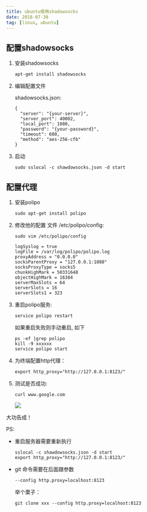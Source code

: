 ```yaml
---
title: ubuntu使用shadowsocks
date: 2018-07-30
tag: [linux, ubuntu]
---
```


## 配置shadowsocks

1. 安装shadowsocks

   ```
   apt-get install shadowsocks
   ```

2. 编辑配置文件

   shadowsocks.json:

   ```
   {
     "server": "{your-server}",
     "server_port": 40002,
     "local_port": 1080,
     "password": "{your-password}",
     "timeout": 600,
     "method": "aes-256-cfb"
   }
   ```

3. 启动

   ```
   sudo sslocal -c shawdowsocks.json -d start
   ```

## 配置代理

1. 安装polipo

   ```
   sudo apt-get install polipo
   ```

2. 修改他的配置 文件 /etc/polipo/config:

   ```
   sudo vim /etc/polipo/config
   ```

   ```
   logSyslog = true
   logFile = /var/log/polipo/polipo.log
   proxyAddress = "0.0.0.0"
   socksParentProxy = "127.0.0.1:1080"
   socksProxyType = socks5
   chunkHighMark = 50331648
   objectHighMark = 16384
   serverMaxSlots = 64
   serverSlots = 16
   serverSlots1 = 323
   ```

3. 重启polipo服务:

   ```
   service polipo restart
   ```

   如果重启失败则手动重启, 如下

   ```
   ps -ef |grep polipo
   kill -9 xxxxxx
   service polipo start
   ```

4. 为终端配置http代理：

   ```
   export http_proxy="http://127.0.0.1:8123/"
   ```

5. 测试是否成功:

   ```
   curl www.google.com
   ```

   ![](http://images.pandaomeng.com/f0ea757cbabaebe9f766731256cc0303.jpg)

大功告成！

PS: 

- 重启服务器需要重新执行

  ```
  sslocal -c shawdowsocks.json -d start
  export http_proxy="http://127.0.0.1:8123/"
  ```

- git 命令需要在后面跟参数

  ```
  --config http.proxy=localhost:8123
  ```

  举个栗子：

  ```
  git clone xxx --config http.proxy=localhost:8123
  ```

  